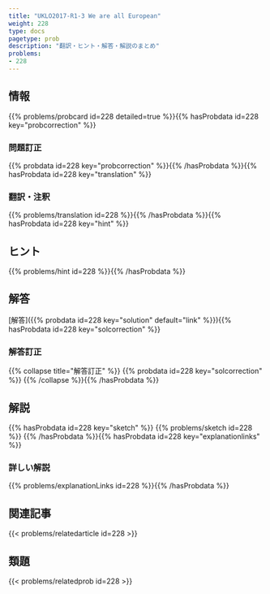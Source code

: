 ```yaml
---
title: "UKLO2017-R1-3 We are all European"
weight: 228
type: docs
pagetype: prob
description: "翻訳・ヒント・解答・解説のまとめ"
problems: 
- 228
---
```


## 情報

{{% problems/probcard id=228 detailed=true %}}{{% hasProbdata id=228 key="probcorrection" %}}

### 問題訂正

{{% probdata id=228 key="probcorrection" %}}{{% /hasProbdata %}}{{% hasProbdata id=228 key="translation" %}}

### 翻訳・注釈

{{% problems/translation id=228 %}}{{% /hasProbdata %}}{{% hasProbdata id=228 key="hint" %}}

## ヒント

{{% problems/hint id=228 %}}{{% /hasProbdata %}}

## 解答

[解答]({{% probdata id=228 key="solution" default="link" %}}){{% hasProbdata id=228 key="solcorrection" %}}

### 解答訂正

{{% collapse title="解答訂正" %}}
{{% probdata id=228 key="solcorrection" %}}
{{% /collapse %}}{{% /hasProbdata %}}

## 解説

{{% hasProbdata id=228 key="sketch" %}}
{{% problems/sketch id=228 %}}
{{% /hasProbdata %}}{{% hasProbdata id=228 key="explanationlinks" %}}

### 詳しい解説

{{% problems/explanationLinks id=228 %}}{{% /hasProbdata %}}

## 関連記事

{{< problems/relatedarticle id=228 >}}

## 類題

{{< problems/relatedprob id=228 >}}
